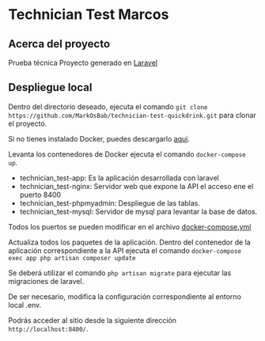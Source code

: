 # Technician Test Marcos

## Acerca del proyecto

Prueba técnica
Proyecto generado en [Laravel](https://laravel.com/)

## Despliegue local

Dentro del directorio deseado, ejecuta el comando ``` git clone https://github.com/MarkOsBab/technician-test-quickdrink.git ``` para clonar el proyecto.

Si no tienes instalado Docker, puedes descargarlo [aqui](https://docs.docker.com/desktop/).

Levanta los contenedores de Docker ejecuta el comando ``` docker-compose up ```.

* technician_test-app: Es la aplicación desarrollada con laravel
* technician_test-nginx: Servidor web que expone la API el acceso ene el puerto 8400
* technician_test-phpmyadmin: Despliegue de las tablas.
* technician_test-mysql: Servidor de mysql para levantar la base de datos.

Todos los puertos se pueden modificar en el archivo [docker-compose.yml](https://github.com/MarkOsBab/technician-test-quickdrink/blob/main/docker-compose.yml)

Actualiza todos los paquetes de la aplicación. Dentro del contenedor de la aplicación correspondiente a la API ejecuta el comando ``` docker-compose exec app php artisan composer update ```

Se deberá utilizar el comando ``` php artisan migrate ``` para ejecutar las migraciones de laravel.

De ser necesario, modifica la configuración correspondiente al entorno local .env.

Podrás acceder al sitio desde la siguiente dirección ``` http://localhost:8400/ ```.

